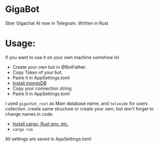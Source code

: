 # GigaBot
Sber Gigachat AI now in Telegram. Written in Rust

# Usage:
if you want to use it on your own machine somehow lol

- Create your own bot in @BotFather.
- Copy Token of your bot.
- Paste it in AppSettings.toml
- [Install mongoDB](https://www.mongodb.com/docs/manual/installation/)
- Copy your connection string 
- Paste it in AppSettings.toml

i used `gigachat_rust` as Main database name, and `teloxide` for users collection. 
create same structure or create your own, but don't forget to change names in code.

- [Install cargo, Rust env. etc.](https://www.rust-lang.org/tools/install)
- ```cargo run```

All settings are saved in AppSettings.toml
